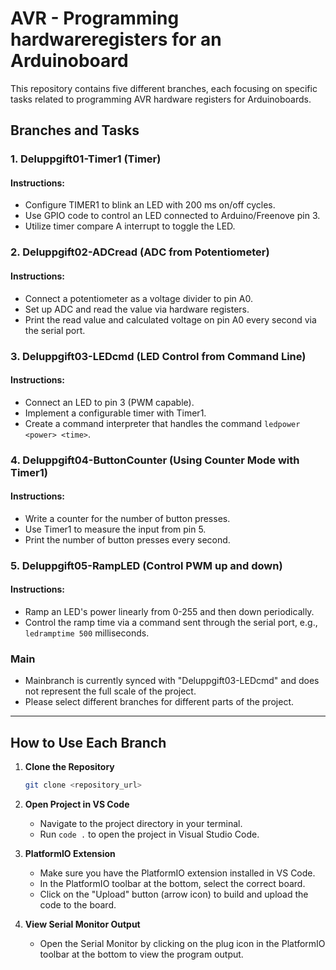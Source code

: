 # AVR - Programming hardwareregisters for an Arduinoboard

This repository contains five different branches, each focusing on specific tasks related to programming AVR hardware registers for Arduinoboards.

## Branches and Tasks

### 1. Deluppgift01-Timer1 (Timer)

#### Instructions:

- Configure TIMER1 to blink an LED with 200 ms on/off cycles.
- Use GPIO code to control an LED connected to Arduino/Freenove pin 3.
- Utilize timer compare A interrupt to toggle the LED.
  
### 2. Deluppgift02-ADCread (ADC from Potentiometer)

#### Instructions:

- Connect a potentiometer as a voltage divider to pin A0.
- Set up ADC and read the value via hardware registers.
- Print the read value and calculated voltage on pin A0 every second via the serial port.

### 3. Deluppgift03-LEDcmd (LED Control from Command Line)

#### Instructions:

- Connect an LED to pin 3 (PWM capable).
- Implement a configurable timer with Timer1.
- Create a command interpreter that handles the command `ledpower <power> <time>`.

### 4. Deluppgift04-ButtonCounter (Using Counter Mode with Timer1)

#### Instructions:

- Write a counter for the number of button presses.
- Use Timer1 to measure the input from pin 5.
- Print the number of button presses every second.

### 5. Deluppgift05-RampLED (Control PWM up and down)

#### Instructions:

- Ramp an LED's power linearly from 0-255 and then down periodically.
- Control the ramp time via a command sent through the serial port, e.g., `ledramptime 500` milliseconds.

### Main 

- Mainbranch is currently synced with "Deluppgift03-LEDcmd" and does not represent the full scale of the project.
- Please select different branches for different parts of the project.

---

## How to Use Each Branch

1. **Clone the Repository**
    ```bash
    git clone <repository_url>
    ```
  
2. **Open Project in VS Code**
    - Navigate to the project directory in your terminal.
    - Run `code .` to open the project in Visual Studio Code.

3. **PlatformIO Extension**
    - Make sure you have the PlatformIO extension installed in VS Code.
    - In the PlatformIO toolbar at the bottom, select the correct board.
    - Click on the "Upload" button (arrow icon) to build and upload the code to the board.

4. **View Serial Monitor Output**
    - Open the Serial Monitor by clicking on the plug icon in the PlatformIO toolbar at the bottom to view the program output.

